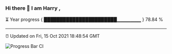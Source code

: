 ### Hi there 👋 I am Harry , 

⏳ Year progress { ███████████████████████▁▁▁▁▁▁▁ } 78.84 %

---

⏰ Updated on Fri, 15 Oct 2021 18:48:54 GMT

![Progress Bar CI](https://github.com/duykhang68/duykhang68/workflows/Progress%20Bar%20CI/badge.svg)
